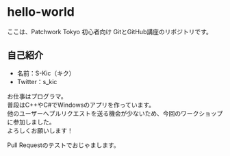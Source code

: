 hello-world
===========

ここは、Patchwork Tokyo 初心者向け GitとGitHub講座のリポジトリです。

自己紹介
---
+ 名前：S-Kic（キク）
+ Twitter：s_kic


お仕事はプログラマ。  
普段はC++やC#でWindowsのアプリを作っています。  
他のユーザーへプルリクエストを送る機会が少ないため、今回のワークショップに参加しました。  
よろしくお願いします！


Pull Requestのテストでおじゃまします。
